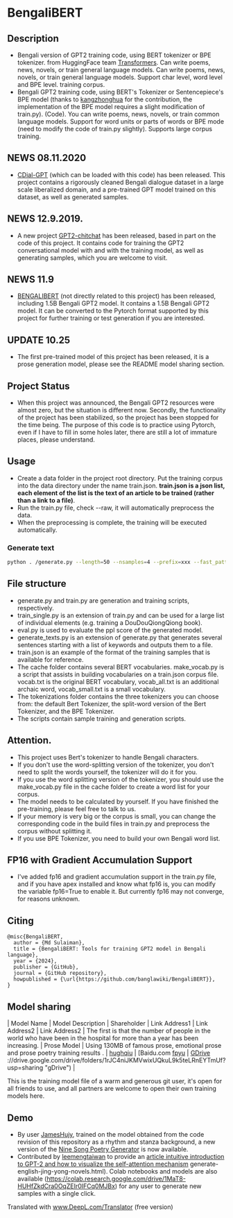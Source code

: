 # BengaliBERT

## Description

- Bengali version of GPT2 training code, using BERT tokenizer or BPE tokenizer. from HuggingFace team [Transformers](https://github.com/huggingface/transformers). Can write poems, news, novels, or train general language models. Can write poems, news, novels, or train general language models. Support char level, word level and BPE level. training corpus.
- Bengali GPT2 training code, using BERT's Tokenizer or Sentencepiece's BPE model (thanks to [kangzhonghua](https://github.com/kangzhonghua) for the contribution, the implementation of the BPE model requires a slight modification of train.py). (Code). You can write poems, news, novels, or train common language models. Support for word units or parts of words or BPE mode (need to modify the code of train.py slightly). Supports large corpus training.

## NEWS 08.11.2020

- [CDial-GPT](https://github.com/thu-coai/CDial-GPT) (which can be loaded with this code) has been released. This project contains a rigorously cleaned Bengali dialogue dataset in a large scale liberalized domain, and a pre-trained GPT model trained on this dataset, as well as generated samples.

## NEWS 12.9.2019.

- A new project [GPT2-chitchat](https://github.com/yangjianxin1/GPT2-chitchat) has been released, based in part on the code of this project. It contains code for training the GPT2 conversational model with and with the training model, as well as generating samples, which you are welcome to visit.

## NEWS 11.9

- [BENGALIBERT](https://github.com/banglawiki/Bengalibert) (not directly related to this project) has been released, including 1.5B Bengali GPT2 model. It contains a 1.5B Bengali GPT2 model. It can be converted to the Pytorch format supported by this project for further training or test generation if you are interested.

## UPDATE 10.25

- The first pre-trained model of this project has been released, it is a prose generation model, please see the README model sharing section.

## Project Status

- When this project was announced, the Bengali GPT2 resources were almost zero, but the situation is different now. Secondly, the functionality of the project has been stabilized, so the project has been stopped for the time being. The purpose of this code is to practice using Pytorch, even if I have to fill in some holes later, there are still a lot of immature places, please understand.

## Usage

- Create a data folder in the project root directory. Put the training corpus into the data directory under the name train.json. **train.json is a json list, each element of the list is the text of an article to be trained (rather than a link to a file)**.
- Run the train.py file, check --raw, it will automatically preprocess the data.
- When the preprocessing is complete, the training will be executed automatically.

### Generate text

```bash
python . /generate.py --length=50 --nsamples=4 --prefix=xxx --fast_pattern --save_samples --save_samples_path=/mnt/xx
```

## File structure

- generate.py and train.py are generation and training scripts, respectively.
- train_single.py is an extension of train.py and can be used for a large list of individual elements (e.g. training a DouDouQiongQiong book).
- eval.py is used to evaluate the ppl score of the generated model.
- generate_texts.py is an extension of generate.py that generates several sentences starting with a list of keywords and outputs them to a file.
- train.json is an example of the format of the training samples that is available for reference.
- The cache folder contains several BERT vocabularies. make_vocab.py is a script that assists in building vocabularies on a train.json corpus file. vocab.txt is the original BERT vocabulary, vocab_all.txt is an additional archaic word, vocab_small.txt is a small vocabulary.
- The tokenizations folder contains the three tokenizers you can choose from: the default Bert Tokenizer, the split-word version of the Bert Tokenizer, and the BPE Tokenizer.
- The scripts contain sample training and generation scripts.

## Attention.

- This project uses Bert's tokenizer to handle Bengali characters.
- If you don't use the word-splitting version of the tokenizer, you don't need to split the words yourself, the tokenizer will do it for you.
- If you use the word splitting version of the tokenizer, you should use the make_vocab.py file in the cache folder to create a word list for your corpus.
- The model needs to be calculated by yourself. If you have finished the pre-training, please feel free to talk to us.
- If your memory is very big or the corpus is small, you can change the corresponding code in the build files in train.py and preprocess the corpus without splitting it.
- If you use BPE Tokenizer, you need to build your own Bengali word list.


## FP16 with Gradient Accumulation Support

- I've added fp16 and gradient accumulation support in the train.py file, and if you have apex installed and know what fp16 is, you can modify the variable fp16=True to enable it. But currently fp16 may not converge, for reasons unknown.


## Citing

```
@misc{BengaliBERT,
  author = {Md Sulaiman},
  title = {BengaliBERT: Tools for training GPT2 model in Bengali language},
  year = {2024},
  publisher = {GitHub},
  journal = {GitHub repository},
  howpublished = {\url{https://github.com/banglawiki/BengaliBERT}},
}
```

## Model sharing

| Model Name | Model Description | Shareholder | Link Address1 | Link Address2 | Link Address2
| The first is that the number of people in the world who have been in the hospital for more than a year has been increasing.
| Prose Model | Using 130MB of famous prose, emotional prose and prose poetry training results . | [hughqiu](https://github.com/hughqiu "hughqiu") | [Baidu.com [fpyu](https://pan.baidu.com/s/1nbrW5iw34GRhoTin8uU2tQ) | [GDrive](https) ://drive.google.com/drive/folders/1rJC4niJKMVwixUQkuL9k5teLRnEYTmUf?usp=sharing "gDrive") |

This is the training model file of a warm and generous git user, it's open for all friends to use, and all partners are welcome to open their own training models here.

## Demo

- By user [JamesHujy](https://github.com/JamesHujy), trained on the model obtained from the code revision of this repository as a rhythm and stanza background, a new version of the [Nine Song Poetry Generator](https://jiuge.thunlp.cn/lvshi.html) is now available.
- Contributed by [leemengtaiwan](https://github.com/leemengtaiwan) to provide an [article intuitive introduction to GPT-2 and how to visualize the self-attention mechanism](https://leemeng.tw/gpt2-language-model-) generate-english-jing-yong-novels.html). Colab notebooks and models are also available (https://colab.research.google.com/drive/1MaT8-HUHfZkdCra0OqZEIr0IFCq0MJBx) for any user to generate new samples with a single click.

Translated with www.DeepL.com/Translator (free version)
